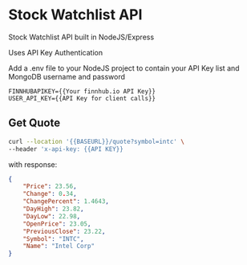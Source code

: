 # Stock Watchlist API

Stock Watchlist API built in NodeJS/Express

Uses API Key Authentication

Add a .env file to your NodeJS project to contain your API Key list and MongoDB username and password

```
FINNHUBAPIKEY={{Your finnhub.io API Key}}
USER_API_KEY={{API Key for client calls}}
```

## Get Quote

```bash
curl --location '{{BASEURL}}/quote?symbol=intc' \
--header 'x-api-key: {{API KEY}}
```

with response:

```json
{
    "Price": 23.56,
    "Change": 0.34,
    "ChangePercent": 1.4643,
    "DayHigh": 23.82,
    "DayLow": 22.98,
    "OpenPrice": 23.05,
    "PreviousClose": 23.22,
    "Symbol": "INTC",
    "Name": "Intel Corp"
}
```
